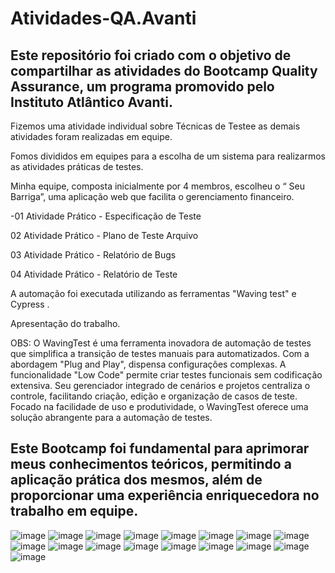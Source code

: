 # Atividades-QA.Avanti

## Este repositório foi criado com o objetivo de compartilhar as atividades do Bootcamp Quality Assurance, um programa promovido pelo Instituto Atlântico Avanti.

Fizemos uma atividade individual sobre Técnicas de Testee as demais atividades foram realizadas em equipe.

Fomos divididos em equipes para a escolha de um sistema para realizarmos as atividades práticas de testes.

Minha equipe, composta inicialmente por 4 membros, escolheu o “ Seu Barriga”, uma aplicação web que facilita o gerenciamento financeiro.

-01 Atividade Prático - Especificação de Teste

02 Atividade Prático - Plano de Teste Arquivo

03 Atividade Prático - Relatório de Bugs

04 Atividade Prático - Relatório de Teste

A automação foi executada utilizando as ferramentas "Waving test" e Cypress .

Apresentação do trabalho.

OBS: O WavingTest é uma ferramenta inovadora de automação de testes que simplifica a transição de testes manuais para automatizados. Com a abordagem "Plug and Play", dispensa configurações complexas. A funcionalidade "Low Code" permite criar testes funcionais sem codificação extensiva. Seu gerenciador integrado de cenários e projetos centraliza o controle, facilitando criação, edição e organização de casos de teste. Focado na facilidade de uso e produtividade, o WavingTest oferece uma solução abrangente para a automação de testes.

## Este Bootcamp foi fundamental para aprimorar meus conhecimentos teóricos, permitindo a aplicação prática dos mesmos, além de proporcionar uma experiência enriquecedora no trabalho em equipe.

![image](https://github.com/Silene-Almeida-2/Atividades-QA.Avanti/assets/138931859/8914a6ae-b08e-467e-8074-9b1c97d39abe)
![image](https://github.com/Silene-Almeida-2/Atividades-QA.Avanti/assets/138931859/69423e3c-9a84-4931-95d6-c606617f930f)
![image](https://github.com/Silene-Almeida-2/Atividades-QA.Avanti/assets/138931859/b56922cd-44a0-491b-b2f5-ab9dce8d583e)
![image](https://github.com/Silene-Almeida-2/Atividades-QA.Avanti/assets/138931859/b626f140-83eb-406e-9d54-305883264852)
![image](https://github.com/Silene-Almeida-2/Atividades-QA.Avanti/assets/138931859/c1d479f7-7ce3-4a29-b40b-bfa563bf4239)
![image](https://github.com/Silene-Almeida-2/Atividades-QA.Avanti/assets/138931859/8dd8594e-8ea8-4811-bbbb-07f8497c8c0f)
![image](https://github.com/Silene-Almeida-2/Atividades-QA.Avanti/assets/138931859/e9836986-913f-48b9-8c64-80291ecc916b)
![image](https://github.com/Silene-Almeida-2/Atividades-QA.Avanti/assets/138931859/db612af5-da17-40f2-acd3-f9889d074da9)
![image](https://github.com/Silene-Almeida-2/Atividades-QA.Avanti/assets/138931859/b65294f2-37db-4781-8b4a-fda3faa93349)
![image](https://github.com/Silene-Almeida-2/Atividades-QA.Avanti/assets/138931859/8d2344ae-46df-4ac6-abc3-45f138b205fe)
![image](https://github.com/Silene-Almeida-2/Atividades-QA.Avanti/assets/138931859/71f6a6ab-239e-4908-81f8-3d4f1fec4d7e)
![image](https://github.com/Silene-Almeida-2/Atividades-QA.Avanti/assets/138931859/714c0f24-7d43-4a42-abd9-746acb4cace2)
![image](https://github.com/Silene-Almeida-2/Atividades-QA.Avanti/assets/138931859/54fd68bb-e857-445d-9cdd-43002467bc0a)
![image](https://github.com/Silene-Almeida-2/Atividades-QA.Avanti/assets/138931859/840b4959-8698-4147-91c6-366ba0b8c7a8)
![image](https://github.com/Silene-Almeida-2/Atividades-QA.Avanti/assets/138931859/0222bec6-112f-4d06-b5af-e7ac53064d09)
![image](https://github.com/Silene-Almeida-2/Atividades-QA.Avanti/assets/138931859/fb66a5cb-d4ec-4531-b150-2c597ff8c0ed)
![image](https://github.com/Silene-Almeida-2/Atividades-QA.Avanti/assets/138931859/55cc7226-f1b2-44a3-bf06-fe5906ee93ab)









